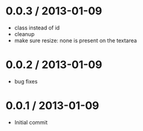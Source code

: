 
0.0.3 / 2013-01-09
==================

  * class instead of id
  * cleanup
  * make sure resize: none is present on the textarea

0.0.2 / 2013-01-09
==================

  * bug fixes

0.0.1 / 2013-01-09
==================

  * Initial commit
